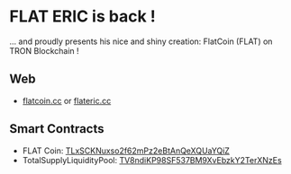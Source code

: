 # FLAT ERIC is back !
... and proudly presents his nice and shiny creation: FlatCoin (FLAT) on TRON Blockchain !

## Web 
* [flatcoin.cc](http://flatcoin.cc) or [flateric.cc](http://flateric.cc)

## Smart Contracts
* FLAT Coin: [TLxSCKNuxso2f62mPz2eBtAnQeXQUaYQiZ](https://tronscan.io/#/contract/TLxSCKNuxso2f62mPz2eBtAnQeXQUaYQiZ/code)
* TotalSupplyLiquidityPool: [TV8ndiKP98SF537BM9XvEbzkY2TerXNzEs](https://tronscan.io/#/contract/TV8ndiKP98SF537BM9XvEbzkY2TerXNzEs/code)
